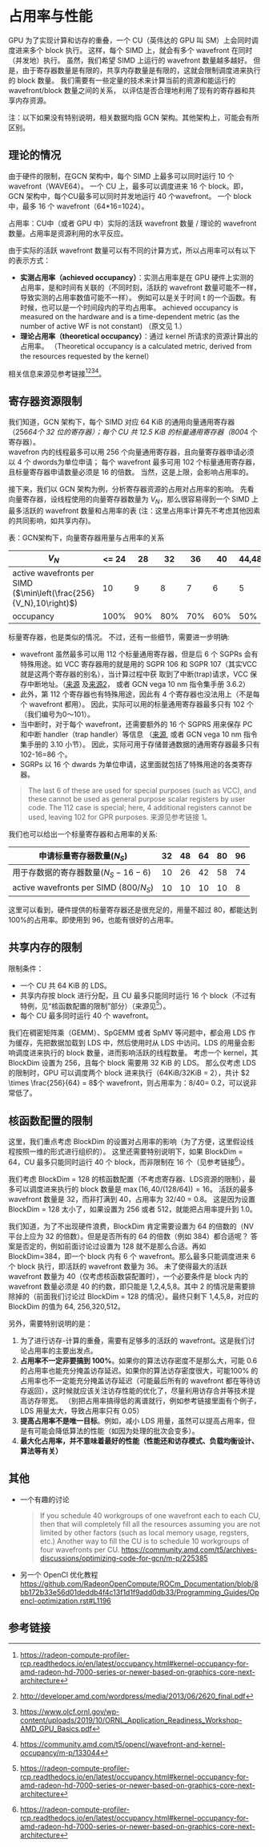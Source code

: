 # 占用率与性能

GPU 为了实现计算和访存的重叠，一个 CU（英伟达的 GPU 叫 SM）上会同时调度进来多个 block 执行。
这样，每个 SIMD 上，就会有多个 wavefront 在同时（并发地）执行。
虽然，我们希望 SIMD 上运行的 wavefront 数量越多越好。
但是，由于寄存器数量是有限的，共享内存数量是有限的，这就会限制调度进来执行的 block 数量。
我们需要有一些定量的技术来计算当前的资源和能运行的 wavefront/block 数量之间的关系，
以评估是否合理地利用了现有的寄存器和共享内存资源。

注：以下如果没有特别说明，相关数据均指 GCN 架构。其他架构上，可能会有所区别。
## 理论的情况
由于硬件的限制，在GCN 架构中，每个 SIMD 上最多可以同时运行 10 个 wavefront（WAVE64）。
一个 CU 上，最多可以调度进来 16 个 block。即，GCN 架构中，每个CU最多可以同时并发地运行 40 个wavefront。
一个 block 中，最多 16 个 wavefront（64*16=1024）。

占用率：CU中（或者 GPU 中）实际的活跃 wavefront 数量 / 理论的 wavefront 数量。占用率是资源利用的水平反应。

由于实际的活跃 wavefront 数量可以有不同的计算方式，所以占用率可以有以下的表示方式：
- **实测占用率（achieved occupancy）**：实测占用率是在 GPU 硬件上实测的占用率，是和时间有关联的（不同时刻，活跃的 wavefront 数量可能不一样，导致实测的占用率数值可能不一样）。
  例如可以是关于时间 t 的一个函数。有时候，也可以是一个时间段内的平均占用率。
  achieved occupancy is measured on the hardware and is a time-dependent metric (as the number of active WF is not constant) （原文见 1.）
- **理论占用率（theoretical occupancy）**：通过 kernel 所请求的资源计算出的占用率。
  （Theoretical occupancy is a calculated metric, derived from the resources requested by the kernel）

相关信息来源见参考链接[^1][^2][^3][^4]。

## 寄存器资源限制
我们知道，GCN 架构下，每个 SIMD 对应 64 KiB 的通用向量通用寄存器（256*64个 32 位的寄存器）；每个 CU 共 12.5 KiB 的标量通用寄存器（800*4 个寄存器）。  
wavefron 内的线程最多可以用 256 个向量通用寄存器，且向量寄存器申请必须以 4 个 dwords为单位申请；
每个 wavefront 最多可用 102 个标量通用寄存器，且标量寄存器申请数量必须是 16 的倍数。
当然，这是上限，会影响占用率的。

接下来，我们以 GCN 架构为例，分析寄存器资源的占用对占用率的影响。
先看向量寄存器，设线程使用的向量寄存器数量为 $V_N$，那么很容易得到一个 SIMD 上最多活跃的 wavefront 数量和占用率的表 (注：这里占用率计算先不考虑其他因素的共同影响，如共享内存)。

表：GCN架构下，向量寄存器用量与占用率的关系
<!-- | $V_N$ | <= 25 | 26~28 | 29~32 | 33~36 | 37~42 | 43~51 | 52~64 | 65~85 | 86~128 | 129~256 | -->
| $V_N$ | <= 24 | 28 | 32 | 36 | 40 | 44,48 | 52~64 | 68~84 | 88~128 | 132~256 |
|-- | --|-- | -- | -- | -- | -- | -- | -- | -- | -- |
| active wavefronts per SIMD ($\min\left(\frac{256}{V_N},10\right)$) |10 | 9 | 8 | 7 | 6 | 5 | 4 | 3 | 2 | 1|
| occupancy | 100% | 90% | 80% | 70% | 60% | 50% | 40% | 30% | 20% | 10% |

标量寄存器，也是类似的情况。
不过，还有一些细节，需要进一步明确:
- wavefront 虽然最多可以用 112 个标量通用寄存器，但是后 6 个 SGPRs 会有特殊用途。如 VCC 寄存器用的就是用的 SGPR 106 和 SGPR 107（其实VCC就是这两个寄存器的别名），当计算过程中获
取到了中断(trap)请求，VCC 保存中断地址。（[来源](https://github.com/RadeonOpenCompute/ROCm_Documentation/blob/8bb172b33e56d01deddb4f4c13f1d1f9add0db33/GCN_ISA_Manuals/GCN-ISA-Manuals.rst#the-gpr-counting) 及[来源2](https://github.com/RadeonOpenCompute/ROCm_Documentation/blob/8bb172b33e56d01deddb4f4c13f1d1f9add0db33/GCN_ISA_Manuals/testdocbook.rst#sgpr-allocation-and-storage)， 或者 GCN vega 10 nm 指令集手册 3.6.2）
- 此外，第 112 个寄存器也有特殊用途，因此有 4 个寄存器也没法用上（不是每个 wavefront 都用）。 因此，实际可以用的标量通用寄存器最多只有 102 个（我们编号为0～101）。
- 当中断时，对于每个 wavefront，还需要额外的 16 个 SGPRS 用来保存 PC 和中断 handler（trap handler）等信息 （[来源](https://github.com/RadeonOpenCompute/ROCm_Documentation/blob/8bb172b33e56d01deddb4f4c13f1d1f9add0db33/GCN_ISA_Manuals/testdocbook.rst#trap-and-exception-registers), 或者 GCN vega 10 nm 指令集手册的 3.10 小节）。 因此，实际可用于存储普通数据的通用寄存器最多只有 102-16=86 个。
- SGRPs 以 16 个 dwards 为单位申请，这里面就包括了特殊用途的各类寄存器。
> The last 6 of these are used for special purposes (such as VCC), and these cannot be used as general purpose scalar registers by user code.
> The 112 case is special; here, 4 additional registers cannot be used, leaving 102 for GPR purposes.
> 来源见参考链接 1。

我们也可以给出一个标量寄存器和占用率的关系:

| 申请标量寄存器数量($N_S$) | 32 | 48 | 64 | 80 | 96 |
| -- | -- | -- | -- | -- | -- |
| 用于存数据的寄存器数量($N_S - 16 - 6$) | 10 | 26 | 42 | 58 | 74 |
| active wavefronts per SIMD (800/$N_S$) | 10  | 10 | 10 | 10 | 8 | 

这里可以看到，硬件提供的标量寄存器还是很充足的，用量不超过 80，都能达到100%的占用率。即使用到 96，也能有很好的占用率。

## 共享内存的限制
限制条件：
- 一个 CU 共 64 KiB 的 LDS。
- 共享内存按 block 进行分配，且 CU 最多只能同时运行 16 个 block（不过有特例，见“核函数配置的限制”部分）（来源见[^1]）。
- 每个 CU 最多同时运行 40 个 wavefront。

我们在稠密矩阵乘（GEMM）、SpGEMM 或者 SpMV 等问题中，都会用 LDS 作为缓存，先把数据加载到 LDS 中，然后使用时从 LDS 中访问。LDS 的用量会影响调度进来执行的 block 数量，进而影响活跃的线程数量。 
考虑一个 kernel，其 BlockDim 设置为 256，且每个 block 需要用 32 KiB 的 LDS。
那么仅考虑 LDS 的限制时，GPU 可以调度两个 block 进来执行（64KiB/32KiB = 2），共计 $2 \times \frac{256}{64} = 8$个 wavefront，则占用率为：8/40= 0.2，可以说非常低了。

## 核函数配置的限制
这里，我们重点考虑 BlockDim 的设置对占用率的影响（为了方便，这里假设线程按照一维的形式进行组织的）。
这里还需要特别说明下，如果 BlockDim = 64，CU 最多只能同时运行 40 个 block，而非限制在 16 个（见参考链接[^1]）。

我们考虑 BlockDim = 128 的核函数配置（不考虑寄存器、LDS资源的限制），最多可以调度进来执行的 block 数量是 $\max\left(16, 40/(128/64) \right) = 16$。
活跃的最多 wavefront 数量是 32，而非打满到 40，占用率为 32/40 = 0.8。
这是因为设置 BlockDim = 128 太小了，如果设置为 256 或者 512，就能把占用率提升到 1.0。

我们知道，为了不出现硬件浪费，BlockDim 肯定需要设置为 64 的倍数的（NV 平台上应为 32 的倍数）。但是是否所有的 64 的倍数（例如 384）都合适呢？
答案是否定的，例如前面讨论过设置为 128 就不是那么合适。再如 BlockDim=384，即一个 block 内有 6 个 wavefront。那么最多只能调度进来 6 个 block 执行，即活跃的 wavefront 数量为 36。
未了使得最大的活跃 wavefront 数量为 40（仅考虑核函数袋配置时），一个必要条件是 block 内的 wavefront 数量必须是 40 的约数，即只能是 1,2,4,5,8。其中 2 的情况是需要排除掉的（前面我们讨论过 BlockDim = 128 的情况）。最终只剩下 1,4,5,8，对应的 BlockDim 的值为 64, 256,320,512。

另外，需要特别说明的是：
1. 为了进行访存-计算的重叠，需要有足够多的活跃的 wavefront。这是我们讨论占用率的主要出发点。
2. **占用率不一定非要搞到 100%**。如果你的算法访存密度不是那么大，可能 0.6 的占用率也能充分掩盖访存延迟。如果你的算法访存密度很大，可能100% 的占用率也不一定能充分掩盖访存延迟（可能最后所有的 wavefront 都在等待访存返回），这时候就应该关注访存性能的优化了，尽量利用访存合并等技术提高访存带宽。 （别把占用率搞得低的离谱就行，例如参考链接里面有个例子，LDS 用量太大，导致占用率只有 0.05）
3. **提高占用率不是唯一目标**。例如，减小 LDS 用量，虽然可以提高占用率，但是有可能会降低算法的性能（如因为处理的批次会变多）。
4. **最大化占用率，并不意味着最好的性能（性能还和访存模式、负载均衡设计、算法等有关）**

## 其他
- 一个有趣的讨论
    > If you schedule 40 workgroups of one wavefront each to each CU, then that will completely fill all the resources assuming you are not limited by other factors (such as local memory usage, regsters, etc.)  Another way to fill the CU is to schedule 10 workgroups of four wavefronts per CU.
    https://community.amd.com/t5/archives-discussions/optimizing-code-for-gcn/m-p/225385
- 另一个 OpenCl 优化教程
https://github.com/RadeonOpenCompute/ROCm_Documentation/blob/8bb172b33e56d01deddb4f4c13f1d1f9add0db33/Programming_Guides/Opencl-optimization.rst#L1196

## 参考链接
[^1]: https://radeon-compute-profiler-rcp.readthedocs.io/en/latest/occupancy.html#kernel-occupancy-for-amd-radeon-hd-7000-series-or-newer-based-on-graphics-core-next-architecture
[^2]: http://developer.amd.com/wordpress/media/2013/06/2620_final.pdf
[^3]: https://www.olcf.ornl.gov/wp-content/uploads/2019/10/ORNL_Application_Readiness_Workshop-AMD_GPU_Basics.pdf
[^4]: https://community.amd.com/t5/opencl/wavefront-and-kernel-occupancy/m-p/133044
[^5]: [Nvidia-WarpsAndOccupancy](https://developer.download.nvidia.com/CUDA/training/cuda_webinars_WarpsAndOccupancy.pdf)
